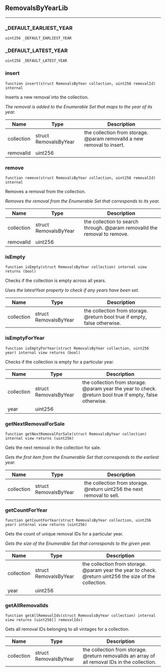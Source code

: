 ## RemovalsByYearLib






---

### _DEFAULT_EARLIEST_YEAR

```solidity
uint256 _DEFAULT_EARLIEST_YEAR
```





### _DEFAULT_LATEST_YEAR

```solidity
uint256 _DEFAULT_LATEST_YEAR
```





### insert

```solidity
function insert(struct RemovalsByYear collection, uint256 removalId) internal
```

Inserts a new removal into the collection.

<i>The removal is added to the Enumerable Set that maps to the year of its year.</i>

| Name | Type | Description |
| ---- | ---- | ----------- |
| collection | struct RemovalsByYear | the collection from storage.  @param removalId a new removal to insert. |
| removalId | uint256 |  |


### remove

```solidity
function remove(struct RemovalsByYear collection, uint256 removalId) internal
```

Removes a removal from the collection.

<i>Removes the removal from the Enumerable Set that corresponds to its year.</i>

| Name | Type | Description |
| ---- | ---- | ----------- |
| collection | struct RemovalsByYear | the collection to search through.  @param removalId the removal to remove. |
| removalId | uint256 |  |


### isEmpty

```solidity
function isEmpty(struct RemovalsByYear collection) internal view returns (bool)
```

Checks if the collection is empty across all years.

<i>Uses the latestYear property to check if any years have been set.</i>

| Name | Type | Description |
| ---- | ---- | ----------- |
| collection | struct RemovalsByYear | the collection from storage.  @return bool true if empty, false otherwise. |


### isEmptyForYear

```solidity
function isEmptyForYear(struct RemovalsByYear collection, uint256 year) internal view returns (bool)
```

Checks if the collection is empty for a particular year.


| Name | Type | Description |
| ---- | ---- | ----------- |
| collection | struct RemovalsByYear | the collection from storage.  @param year the year to check.  @return bool true if empty, false otherwise. |
| year | uint256 |  |


### getNextRemovalForSale

```solidity
function getNextRemovalForSale(struct RemovalsByYear collection) internal view returns (uint256)
```

Gets the next removal in the collection for sale.

<i>Gets the first item from the Enumerable Set that corresponds to the earliest year.</i>

| Name | Type | Description |
| ---- | ---- | ----------- |
| collection | struct RemovalsByYear | the collection from storage.  @return uint256 the next removal to sell. |


### getCountForYear

```solidity
function getCountForYear(struct RemovalsByYear collection, uint256 year) internal view returns (uint256)
```

Gets the count of unique removal IDs for a particular year.

<i>Gets the size of the Enumerable Set that corresponds to the given year.</i>

| Name | Type | Description |
| ---- | ---- | ----------- |
| collection | struct RemovalsByYear | the collection from storage.  @param year the year to check.  @return uint256 the size of the collection. |
| year | uint256 |  |


### getAllRemovalIds

```solidity
function getAllRemovalIds(struct RemovalsByYear collection) internal view returns (uint256[] removalIds)
```

Gets all removal IDs belonging to all vintages for a collection.


| Name | Type | Description |
| ---- | ---- | ----------- |
| collection | struct RemovalsByYear | the collection from storage.  @return removalIds an array of all removal IDs in the collection. |




